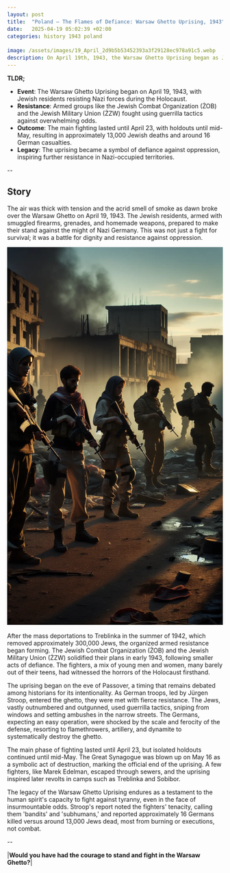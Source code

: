```yaml
---
layout: post
title:  "Poland – The Flames of Defiance: Warsaw Ghetto Uprising, 1943"
date:   2025-04-19 05:02:39 +02:00
categories: history 1943 poland

image: /assets/images/19_April_2d9b5b53452393a3f29128ec978a91c5.webp
description: On April 19th, 1943, the Warsaw Ghetto Uprising began as Jewish residents of the Warsaw Ghetto in Poland staged an armed revolt against Nazi Germany's efforts to transport the remaining ghetto population to extermination camps. This was the largest Jewish uprising during World War II.
---
```


**TLDR;**
- **Event**: The Warsaw Ghetto Uprising began on April 19, 1943, with Jewish residents resisting Nazi forces during the Holocaust.
- **Resistance**: Armed groups like the Jewish Combat Organization (ŻOB) and the Jewish Military Union (ŻZW) fought using guerrilla tactics against overwhelming odds.
- **Outcome**: The main fighting lasted until April 23, with holdouts until mid-May, resulting in approximately 13,000 Jewish deaths and around 16 German casualties.
- **Legacy**: The uprising became a symbol of defiance against oppression, inspiring further resistance in Nazi-occupied territories.

--


## Story
The air was thick with tension and the acrid smell of smoke as dawn broke over the Warsaw Ghetto on April 19, 1943. The Jewish residents, armed with smuggled firearms, grenades, and homemade weapons, prepared to make their stand against the might of Nazi Germany. This was not just a fight for survival; it was a battle for dignity and resistance against oppression.

![Image](/assets/images/19_April_2d9b5b53452393a3f29128ec978a91c5.webp)

After the mass deportations to Treblinka in the summer of 1942, which removed approximately 300,000 Jews, the organized armed resistance began forming. The Jewish Combat Organization (ŻOB) and the Jewish Military Union (ŻZW) solidified their plans in early 1943, following smaller acts of defiance. The fighters, a mix of young men and women, many barely out of their teens, had witnessed the horrors of the Holocaust firsthand.

The uprising began on the eve of Passover, a timing that remains debated among historians for its intentionality. As German troops, led by Jürgen Stroop, entered the ghetto, they were met with fierce resistance. The Jews, vastly outnumbered and outgunned, used guerrilla tactics, sniping from windows and setting ambushes in the narrow streets. The Germans, expecting an easy operation, were shocked by the scale and ferocity of the defense, resorting to flamethrowers, artillery, and dynamite to systematically destroy the ghetto.

The main phase of fighting lasted until April 23, but isolated holdouts continued until mid-May. The Great Synagogue was blown up on May 16 as a symbolic act of destruction, marking the official end of the uprising. A few fighters, like Marek Edelman, escaped through sewers, and the uprising inspired later revolts in camps such as Treblinka and Sobibor.

The legacy of the Warsaw Ghetto Uprising endures as a testament to the human spirit's capacity to fight against tyranny, even in the face of insurmountable odds. Stroop's report noted the fighters' tenacity, calling them 'bandits' and 'subhumans,' and reported approximately 16 Germans killed versus around 13,000 Jews dead, most from burning or executions, not combat.


--

|**Would you have had the courage to stand and fight in the Warsaw Ghetto?**|

